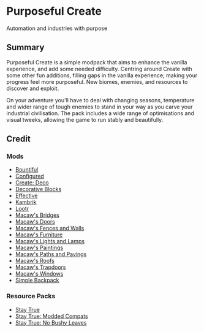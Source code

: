 # Purposeful Create
Automation and industries with purpose

## Summary 

Purposeful Create is a simple modpack that aims to enhance the vanilla experience, and add some needed difficulty. Centring around Create with some other fun additions, filling gaps in the vanilla experience; making your progress feel more purposeful. New biomes, enemies, and resources to discover and exploit. 

On your adventure you'll have to deal with changing seasons, temperature and wider range of tough enemies to stand in your way as you carve your industrial civilisation. The pack includes a wide range of optimisations and visual tweeks, allowing the game to run stably and beautifully. 

## Credit

### Mods
- [Bountiful](https://www.curseforge.com/minecraft/mc-mods/bountiful-fabric)
- [Configured](https://www.curseforge.com/minecraft/mc-mods/configured-fabric)
- [Create: Deco](https://www.curseforge.com/minecraft/mc-mods/create-deco-fabric)
- [Decorative Blocks](https://www.curseforge.com/minecraft/mc-mods/decorative-blocks)
- [Effective](https://www.curseforge.com/minecraft/mc-mods/effective)
- [Kambrik](https://www.curseforge.com/minecraft/mc-mods/kambrik)
- [Lootr](https://www.curseforge.com/minecraft/mc-mods/lootr-fabric)
- [Macaw's Bridges](https://www.curseforge.com/minecraft/mc-mods/macaws-bridges)
- [Macaw's Doors](https://www.curseforge.com/minecraft/mc-mods/macaws-doors)
- [Macaw's Fences and Walls](https://www.curseforge.com/minecraft/mc-mods/macaws-fences-and-walls)
- [Macaw's Furniture](https://www.curseforge.com/minecraft/mc-mods/macaws-furniture)
- [Macaw's Lights and Lamps](https://www.curseforge.com/minecraft/mc-mods/macaws-lights-and-lamps)
- [Macaw's Paintings](https://www.curseforge.com/minecraft/mc-mods/macaws-paintings)
- [Macaw's Paths and Pavings](https://www.curseforge.com/minecraft/mc-mods/macaws-paths-and-pavings)
- [Macaw's Roofs](https://www.curseforge.com/minecraft/mc-mods/macaws-roofs)
- [Macaw's Trapdoors](https://www.curseforge.com/minecraft/mc-mods/macaws-trapdoors)
- [Macaw's Windows](https://www.curseforge.com/minecraft/mc-mods/macaws-trapdoors)
- [Simple Backpack](https://www.curseforge.com/minecraft/mc-mods/simple-backpack-fabric)

### Resource Packs
- [Stay True](https://www.curseforge.com/minecraft/texture-packs/stay-true)
- [Stay True: Modded Compats](https://www.curseforge.com/minecraft/texture-packs/stay-true-modded-compats)
- [Stay True: No Bushy Leaves](https://www.curseforge.com/minecraft/mc-addons/staytrue-nobushyleaves)
